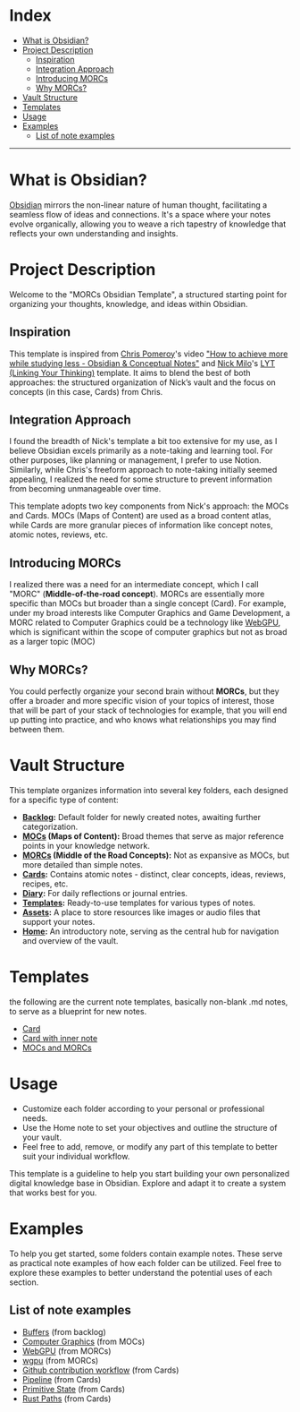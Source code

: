 # Index

- [What is Obsidian?](#what-is-obsidian)
- [Project Description](#project-description)
	- [Inspiration](#inspiration)
	- [Integration Approach](#integration-approach)
	- [Introducing MORCs](#introducing-morcs)
	- [Why MORCs?](#why-morcs)
- [Vault Structure](#vault-structure)
- [Templates](#templates)
- [Usage](#usage)
- [Examples](#Examples)
	- [List of note examples](#list-of-note-examples)


---

# What is Obsidian? 
[Obsidian](https://obsidian.md/) mirrors the non-linear nature of human thought, facilitating a seamless flow of ideas and connections. It's a space where your notes evolve organically, allowing you to weave a rich tapestry of knowledge that reflects your own understanding and insights.

# Project Description
Welcome to the "MORCs Obsidian Template", a structured starting point for organizing your thoughts, knowledge, and ideas within Obsidian.

## Inspiration
This template is inspired from [Chris Pomeroy](https://www.youtube.com/@Peepnbrick/featured)'s video ["How to achieve more while studying less - Obsidian & Conceptual Notes"](https://www.youtube.com/watch?v=MYJsGksojms&t=864s&ab_channel=ChrisPomeroy) and [Nick Milo](https://www.linkingyourthinking.com/download-lyt-kit)'s [LYT (Linking Your Thinking)](https://www.linkingyourthinking.com/download-lyt-kit) template.
It aims to blend the best of both approaches: the structured organization of Nick’s vault and the focus on concepts (in this case, Cards) from Chris.

## Integration Approach
I found the breadth of Nick's template a bit too extensive for my use, as I believe Obsidian excels primarily as a note-taking and learning tool. For other purposes, like planning or management, I prefer to use Notion. Similarly, while Chris's freeform approach to note-taking initially seemed appealing, I realized the need for some structure to prevent information from becoming unmanageable over time.

This template adopts two key components from Nick's approach: the MOCs and Cards. MOCs (Maps of Content) are used as a broad content atlas, while Cards are more granular pieces of information like concept notes, atomic notes, reviews, etc.

## Introducing MORCs
I realized there was a need for an intermediate concept, which I call "MORC" (**Middle-of-the-road concept**). MORCs are essentially more specific than MOCs but broader than a single concept (Card). For example, under my broad interests like Computer Graphics and Game Development, a MORC related to Computer Graphics could be a technology like [WebGPU](https://www.w3.org/TR/webgpu/), which is significant within the scope of computer graphics but not as broad as a larger topic (MOC)

## Why MORCs?
You could perfectly organize your second brain without **MORCs**, but they offer a broader and more specific vision of your topics of interest, those that will be part of your stack of technologies for example, that you will end up putting into practice, and who knows what relationships you may find between them.

# Vault Structure
This template organizes information into several key folders, each designed for a specific type of content:

- **[Backlog](vault-template/00-Backlog/+%20About%20Backlog.md):** Default folder for newly created notes, awaiting further categorization.
- **[MOCs](vault-template/01-MOCs/+%20About%20MOCs.md) (Maps of Content):** Broad themes that serve as major reference points in your knowledge network.
- **[MORCs](vault-template/02-MORCs/+%20About%20MORCs.md) (Middle of the Road Concepts):** Not as expansive as MOCs, but more detailed than simple notes.
- **[Cards](vault-template/03-Cards/+%20About%20Cards.md):** Contains atomic notes - distinct, clear concepts, ideas, reviews, recipes, etc.
- **[Diary](vault-template/04-Diary/+%20About%20Diary.md):** For daily reflections or journal entries.
- **[Templates](vault-template/05-Templates/+%20About%20Templates.md):** Ready-to-use templates for various types of notes.
- **[Assets](vault-template/06-Assets/+%20About%20Assets.md):** A place to store resources like images or audio files that support your notes.
- **[Home](vault-template/Home.md):** An introductory note, serving as the central hub for navigation and overview of the vault.

# Templates
the following are the current note templates, basically non-blank .md notes, to serve as a blueprint for new notes.
* [Card](vault-template\05-Templates\Card.md)
* [Card with inner note](vault-template\05-Templates\Card%20with%20inner%20note.md)  
* [MOCs and MORCs](vault-template\05-Templates\MOCs%20and%20MORCs.md)  


# Usage

- Customize each folder according to your personal or professional needs.
- Use the Home note to set your objectives and outline the structure of your vault.
- Feel free to add, remove, or modify any part of this template to better suit your individual workflow.

This template is a guideline to help you start building your own personalized digital knowledge base in Obsidian. Explore and adapt it to create a system that works best for you.

# Examples
To help you get started, some folders contain example notes. These serve as practical note examples of how each folder can be utilized. Feel free to explore these examples to better understand the potential uses of each section.

## List of note examples
* [Buffers](vault-template\00-Backlog\Buffers.md) (from backlog)  
* [Computer Graphics](vault-template\01-MOCs\Computer%20Graphics.md) (from MOCs)  
* [WebGPU](vault-template\02-MORCs\WebGPU.md) (from MORCs)   
* [wgpu](vault-template\02-MORCs\wgpu.md) (from MORCs)  
* [Github contribution workflow](vault-template\03-Cards\Github%20Contribution%20Workflow.md) (from Cards)  
* [Pipeline](vault-template\03-Cards\Pipeline.md) (from Cards)  
* [Primitive State](vault-template\03-Cards\Primitive%20State.md) (from Cards)  
* [Rust Paths](vault-template\03-Cards\Rust%20Paths.md) (from Cards)





